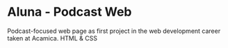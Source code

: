 # Aluna - Podcast Web
Podcast-focused web page as first project in the web development career taken at Acamica. HTML & CSS

